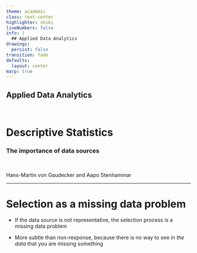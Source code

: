 ```yaml
---
theme: academic
class: text-center
highlighter: shiki
lineNumbers: false
info: |
  ## Applied Data Analytics
drawings:
  persist: false
transition: fade
defaults:
  layout: center
marp: true
---
```


## Applied Data Analytics

<br>

# Descriptive Statistics

### The importance of data sources

<br>

Hans-Martin von Gaudecker and Aapo Stenhammar

---

# Selection as a missing data problem

- If the data source is not representative, the selection process is a missing data problem

- More subtle than non-response, because there is no way to see *in the data* that you are missing something
